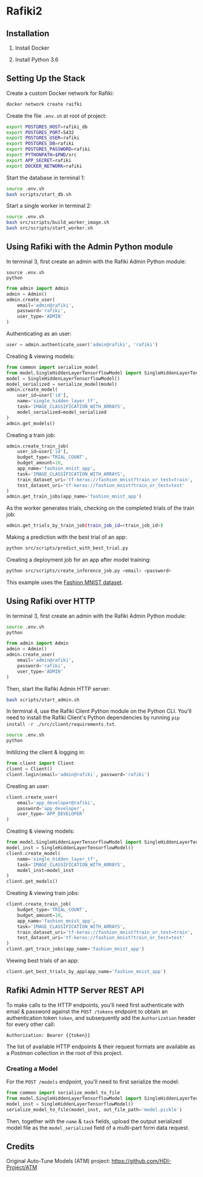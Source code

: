 # Rafiki2

## Installation

1. Install Docker

2. Install Python 3.6

## Setting Up the Stack

Create a custom Docker network for Rafiki:

```sh
docker network create raifki
```

Create the file `.env.sh` at root of project:

```sh
export POSTGRES_HOST=rafiki_db
export POSTGRES_PORT=5432
export POSTGRES_USER=rafiki
export POSTGRES_DB=rafiki
export POSTGRES_PASSWORD=rafiki
export PYTHONPATH=$PWD/src
export APP_SECRET=rafiki
export DOCKER_NETWORK=rafiki
```

Start the database in terminal 1:

```sh
source .env.sh
bash scripts/start_db.sh
```

Start a single worker in terminal 2:

```sh
source .env.sh
bash src/scripts/build_worker_image.sh
bash src/scripts/start_worker.sh
```

## Using Rafiki with the Admin Python module

In terminal 3, first create an admin with the Rafiki Admin Python module:

```shell
source .env.sh
python
```

```py
from admin import Admin
admin = Admin()
admin.create_user(
    email='admin@rafiki',
    password='rafiki',
    user_type='ADMIN'
)
```

Authenticating as an user:

```py
user = admin.authenticate_user('admin@rafiki', 'rafiki')
```

Creating & viewing models:

```py
from common import serialize_model
from model.SingleHiddenLayerTensorflowModel import SingleHiddenLayerTensorflowModel
model = SingleHiddenLayerTensorflowModel()
model_serialized = serialize_model(model)
admin.create_model(
    user_id=user['id'],
    name='single_hidden_layer_tf',
    task='IMAGE_CLASSIFICATION_WITH_ARRAYS',
    model_serialized=model_serialized
)
admin.get_models()
```

Creating a train job:

```py
admin.create_train_job(
    user_id=user['id'],
    budget_type='TRIAL_COUNT',
    budget_amount=10,
    app_name='fashion_mnist_app',
    task='IMAGE_CLASSIFICATION_WITH_ARRAYS',
    train_dataset_uri='tf-keras://fashion_mnist?train_or_test=train',
    test_dataset_uri='tf-keras://fashion_mnist?train_or_test=test'
)
admin.get_train_jobs(app_name='fashion_mnist_app')
```

As the worker generates trials, checking on the completed trials of the train job:

```sh
admin.get_trials_by_train_job(train_job_id=<train_job_id>)
```

Making a prediction with the best trial of an app:

```sh
python src/scripts/predict_with_best_trial.py
```

Creating a deployment job for an app after model training:

```sh
python src/scripts/create_inference_job.py <email> <password>
```

This example uses the [Fashion MNIST dataset](https://github.com/zalandoresearch/fashion-mnist).

## Using Rafiki over HTTP

In terminal 3, first create an admin with the Rafiki Admin Python module:

```sh
source .env.sh
python
```

```py
from admin import Admin
admin = Admin()
admin.create_user(
    email='admin@rafiki',
    password='rafiki',
    user_type='ADMIN'
)
```

Then, start the Rafiki Admin HTTP server:

```sh
bash scripts/start_admin.sh
```

In terminal 4, use the Rafiki Client Python module on the Python CLI. You'll need to install the Rafiki Client's Python dependencies by running `pip install -r ./src/client/requirements.txt`.

```sh
source .env.sh
python
```

Initilizing the client & logging in:

```py
from client import Client
client = Client()
client.login(email='admin@rafiki', password='rafiki')
```

Creating an user:

```py
client.create_user(
    email='app_developer@rafiki',
    password='app_developer',
    user_type='APP_DEVELOPER'
)
```

Creating & viewing models:

```py
from model.SingleHiddenLayerTensorflowModel import SingleHiddenLayerTensorflowModel
model_inst = SingleHiddenLayerTensorflowModel()
client.create_model(
    name='single_hidden_layer_tf',
    task='IMAGE_CLASSIFICATION_WITH_ARRAYS',
    model_inst=model_inst
)
client.get_models()
```

Creating & viewing train jobs:

```py
client.create_train_job(
    budget_type='TRIAL_COUNT',
    budget_amount=10,
    app_name='fashion_mnist_app',
    task='IMAGE_CLASSIFICATION_WITH_ARRAYS',
    train_dataset_uri='tf-keras://fashion_mnist?train_or_test=train',
    test_dataset_uri='tf-keras://fashion_mnist?train_or_test=test'
)
client.get_train_jobs(app_name='fashion_mnist_app')
```

Viewing best trials of an app:

```py
client.get_best_trials_by_app(app_name='fashion_mnist_app')
```

## Rafiki Admin HTTP Server REST API

To make calls to the HTTP endpoints, you'll need first authenticate with email & password against the `POST /tokens` endpoint to obtain an authentication token `token`, and subsequently add the `Authorization` header for every other call:

`Authorization: Bearer {{token}}`

The list of available HTTP endpoints & their request formats are available as a *Postman* collection in the root of this project.

### Creating a Model

For the `POST /models` endpoint, you'll need to first serialize the model:

```py
from common import serialize_model_to_file
from model.SingleHiddenLayerTensorflowModel import SingleHiddenLayerTensorflowModel
model_inst = SingleHiddenLayerTensorflowModel()
serialize_model_to_file(model_inst, out_file_path='model.pickle')
```

Then, together with the `name` & `task` fields, upload the output serialized model file as the `model_serialized` field of a multi-part form data request.

## Credits

Original Auto-Tune Models (ATM) project: https://github.com/HDI-Project/ATM